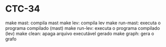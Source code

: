 # CTC-34

make mast: compila mast
make lev: compila lev
make run-mast: executa o programa compilado (mast)
make run-lev: executa o programa compilado (lev)
make clean: apaga arquivo executável gerado
make graph: gera o grafo